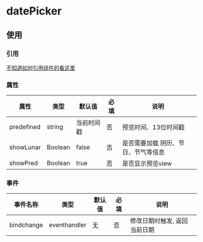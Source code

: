 # datePicker

## 使用
### 引用

[不知道如何引用组件的看这里](../README.md)

### 属性 
属性   | 类型   | 默认值 | 必填| 说明
---    | ---   | ---    | --- | ---
predefined| string |当前时间戳| 否  | 预览时间、13位时间戳
showLunar | Boolean | false | 否  | 是否需要加载 阴历、节日、节气等信息
showPred  | Boolean | true  | 否  | 是否显示预览view



### 事件
事件名称     | 类型         | 默认值 |  必填 | 说明
---         | ---          |---    | ---  |---
bindchange  | eventhandler | 无    | 否   |修改日期时触发, 返回当前日期

